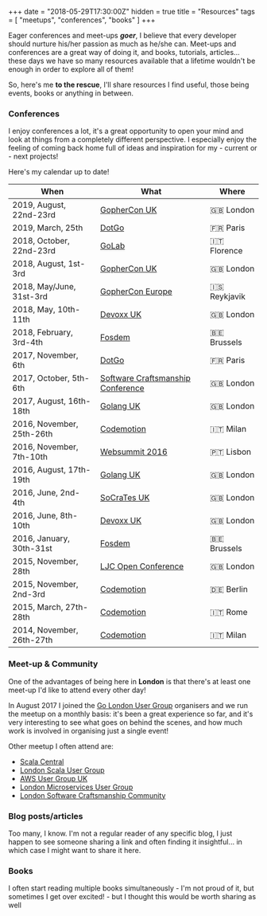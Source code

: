 +++
date = "2018-05-29T17:30:00Z"
hidden = true
title = "Resources"
tags = [ "meetups", "conferences", "books" ]
+++

Eager conferences and meet-ups _**goer**_, I believe that every developer should
nurture his/her passion as much as he/she can. Meet-ups and conferences are a
great way of doing it, and books, tutorials, articles... these days we have so
many resources available that a lifetime wouldn't be enough in order to explore
all of them!

So, here's me **to the rescue**, I'll share resources I find useful, those being
events, books or anything in between.

### Conferences
I enjoy conferences a lot, it's a great opportunity to open your mind and look
at things from a completely different perspective. I especially enjoy the
feeling of coming back home full of ideas and inspiration for my - current or -
next projects!

Here's my calendar up to date!

| When                          | What                                                                                                             | Where  
| ----------------------------- |------------------------------------------------------------------------------------------------------------------| ----------
| 2019, August, 22nd-23rd       | [GopherCon UK](https://www.gophercon.co.uk/)                                                                     | 🇬🇧 London
| 2019, March, 25th             | [DotGo](https://www.dotgo.eu/)                                                                                   | 🇫🇷 Paris
| 2018, October, 22nd-23rd      | [GoLab](https://golab.io/)                                                                                       | 🇮🇹 Florence
| 2018, August, 1st-3rd         | [GopherCon UK](https://www.golanguk.com/)                                                                        | 🇬🇧 London  
| 2018, May/June, 31st-3rd      | [GopherCon Europe](https://gophercon.is/)                                                                        | 🇮🇸 Reykjavik
| 2018, May, 10th-11th          | [Devoxx UK](http://www.devoxx.co.uk/)                                                                            | 🇬🇧 London
| 2018, February, 3rd-4th       | [Fosdem](https://fosdem.org/2018/)                                                                               | 🇧🇪 Brussels
| 2017, November, 6th           | [DotGo](https://www.dotgo.eu/)                                                                                   | 🇫🇷 Paris    
| 2017, October, 5th-6th        | [Software Craftsmanship Conference](http://sc-london.com)                                                        | 🇬🇧 London   
| 2017, August, 16th-18th       | [Golang UK](https://www.golanguk.com/)                                                                           | 🇬🇧 London   
| 2016, November, 25th-26th     | [Codemotion](http://milan2016.codemotionworld.com/)                                                              | 🇮🇹 Milan    
| 2016, November, 7th-10th      | [Websummit 2016](https://websummit.com/)                                                                         | 🇵🇹 Lisbon   
| 2016, August, 17th-19th       | [Golang UK](https://www.golanguk.com/)                                                                           | 🇬🇧 London   
| 2016, June, 2nd-4th           | [SoCraTes UK](http://socratesuk.org/)                                                                            | 🇬🇧 London   
| 2016, June, 8th-10th          | [Devoxx UK](http://www.devoxx.co.uk/)                                                                            | 🇬🇧 London   
| 2016, January, 30th-31st      | [Fosdem](https://archive.fosdem.org/2016/)                                                                       | 🇧🇪 Brussels 
| 2015, November, 28th          | [LJC Open Conference](https://sites.google.com/site/ljcopenconference/previous-conferences/ljc-2015-conference)  | 🇬🇧 London   
| 2015, November, 2nd-3rd       | [Codemotion](http://berlin2015.codemotionworld.com/)                                                             | 🇩🇪 Berlin   
| 2015, March, 27th-28th        | [Codemotion](http://rome2015.codemotionworld.com/)                                                               | 🇮🇹 Rome     
| 2014, November, 26th-27th     | [Codemotion](http://milan2014.codemotionworld.com/)                                                              | 🇮🇹 Milan    

### Meet-up & Community
One of the advantages of being here in **London** is that there's at least one
meet-up I'd like to attend every other day!

In August 2017 I joined the [Go London User
Group](https://www.meetup.com/go-london-user-group/) organisers and we run the
meetup on a monthly basis: it's been a great experience so far, and it's very
interesting to see what goes on behind the scenes, and how much work is involved
in organising just a single event!

Other meetup I often attend are:

- [Scala Central](https://www.meetup.com/Scala-Central/)
- [London Scala User Group](https://www.meetup.com/london-scala/)
- [AWS User Group UK](https://www.meetup.com/AWSUGUK/)
- [London Microservices User Group](https://www.meetup.com/London-Microservices-User-Group/)
- [London Software Craftsmanship Community](https://www.meetup.com/london-software-craftsmanship/)

### Blog posts/articles
Too many, I know. I'm not a regular reader of any specific blog, I just happen
to see someone sharing a link and often finding it insightful... in which case I
might want to share it here.

### Books
I often start reading multiple books simultaneously - I'm not proud of it, but
sometimes I get over excited! - but I thought this would be worth sharing as
well